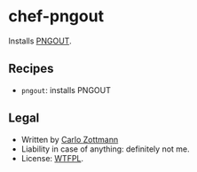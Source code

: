 # chef-pngout

Installs [PNGOUT](http://en.wikipedia.org/wiki/PNGOUT).


## Recipes

* `pngout`: installs PNGOUT


## Legal

* Written by [Carlo Zottmann](http://github.com/carlo/)
* Liability in case of anything: definitely not me.
* License: [WTFPL](http://en.wikipedia.org/wiki/WTFPL).
